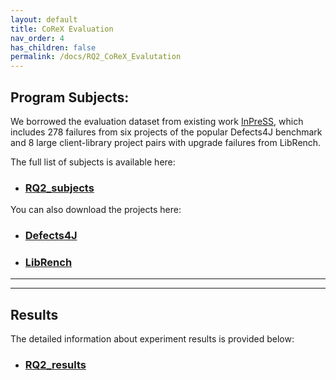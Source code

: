 ```yaml
---
layout: default
title: CoReX Evaluation
nav_order: 4
has_children: false
permalink: /docs/RQ2_CoReX_Evalutation
---
```


## Program Subjects: 
We borrowed the evaluation dataset from existing work [InPreSS](https://ieeexplore.ieee.org/abstract/document/10172711), 
which includes 278 failures from six projects of the popular Defects4J benchmark and 8 large client-library project pairs with upgrade failures from LibRench.

The full list of subjects is available here:

* ### [RQ2_subjects](../../assets/results/RQ2-Subjects.xlsx)

You can also download the projects here: 

* ### [Defects4J](https://zenodo.org/record/7683853#.Y_3L1y-975g)

* ### [LibRench](https://zenodo.org/record/7683853/files/InPreSSBench.zip?download=1)

---
---
## Results
The detailed information about experiment results is provided below:

* ### [RQ2_results](../../assets/results/RQ2-Results.xlsx)

